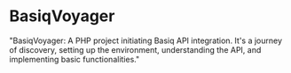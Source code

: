 # BasiqVoyager
"BasiqVoyager: A PHP project initiating Basiq API integration. It's a journey of discovery, setting up the environment, understanding the API, and implementing basic functionalities."

